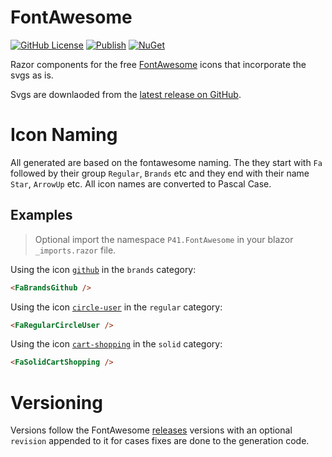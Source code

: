 # FontAwesome

[![GitHub License](https://img.shields.io/github/license/panoukos41/FontAwesome)](LICENSE)
[![Publish](https://github.com/panoukos41/FontAwesome/actions/workflows/publish.yaml/badge.svg)](https://github.com/panoukos41/FontAwesome/actions/workflows/publish.yaml)
[![NuGet](https://buildstats.info/nuget/P41.FontAwesome)](https://www.nuget.org/packages/P41.FontAwesome)

Razor components for the free [FontAwesome](https://fontawesome.com/) icons that incorporate the svgs as is.

Svgs are downlaoded from the [latest release on GitHub](https://github.com/FortAwesome/Font-Awesome/releases/latest).

# Icon Naming

All generated are based on the fontawesome naming. The they start with `Fa` followed by their group `Regular`, `Brands` etc and they end with their name `Star`, `ArrowUp` etc. All icon names are converted to Pascal Case.

## Examples

> Optional import the namespace `P41.FontAwesome` in your blazor `_imports.razor` file.

Using the icon [`github`](https://fontawesome.com/icons/github?f=brands&s=solid) in the `brands` category: 
```html
<FaBrandsGithub />
```

Using the icon [`circle-user`](https://fontawesome.com/icons/circle-user?f=classic&s=regular) in the `regular` category:
```html
<FaRegularCircleUser />
```

Using the icon [`cart-shopping`](https://fontawesome.com/icons/cart-shopping?f=classic&s=solid) in the `solid` category:
```html
<FaSolidCartShopping />
```

# Versioning

Versions follow the FontAwesome [releases](https://github.com/FortAwesome/Font-Awesome/releases) versions with an optional `revision` appended to it for cases fixes are done to the generation code.
